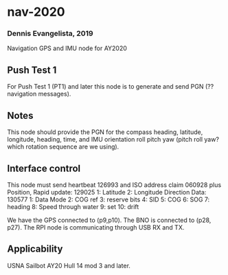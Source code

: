 # nav-2020
### Dennis Evangelista, 2019
Navigation GPS and IMU node for AY2020

## Push Test 1
For Push Test 1 (PT1) and later this node is to generate and send PGN (??navigation messages). 

## Notes
This node should provide the PGN for the compass heading, latitude, longitude, heading, time, and IMU orientation roll pitch yaw (pitch roll yaw? which rotation sequence are we using). 

## Interface control
This node must send heartbeat 126993 and ISO address claim 060928 plus
Position, Rapid update: 129025
             1: Latitude
             2: Longitude
Direction Data: 130577
              1: Data Mode
              2: COG ref
              3: reserve bits
              4: SID
              5: COG
              6: SOG
              7: heading
              8: Speed through water
              9: set
             10: drift

We have the GPS connected to (p9,p10). The BNO is connected to (p28, p27).  The RPI node is communicating through USB RX and TX.


## Applicability
USNA Sailbot AY20 Hull 14 mod 3 and later.
